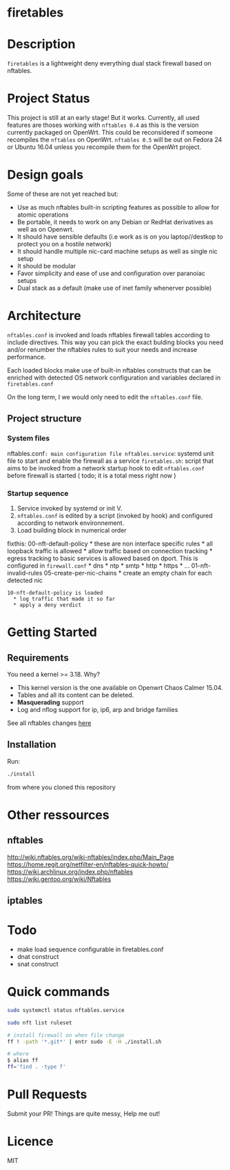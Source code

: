 # firetables

# Description

`firetables` is a lightweight deny everything dual stack firewall based on nftables.

# Project Status

This project is still at an early stage! But it works. Currently, all used
features are thoses working with `nftables 0.4` as this is the version
currently packaged on OpenWrt. This could be reconsidered if someone recompiles
the `nftables` on OpenWrt. `nftables 0.5` will be out on Fedora 24 or Ubuntu
16.04 unless you recompile them for the OpenWrt project.

# Design goals

Some of these are not yet reached but:

* Use as much nftables built-in scripting features as possible to allow for atomic operations
* Be portable, it needs to work on any Debian or RedHat derivatives as well as on Openwrt.
* It should have sensible defaults (i.e work as is on you laptop//destkop to protect you on a hostile network)
* It should handle multiple nic-card machine setups as well as single nic setup
* It should be modular
* Favor simplicity and ease of use and configuration over paranoiac setups
* Dual stack as a default (make use of inet family whenerver possible)

# Architecture

`nftables.conf` is invoked and loads nftables firewall tables
according to include directives. This way you can pick the exact bulding blocks
you need and/or renumber the nftables rules to suit your needs and increase
performance.

Each loaded blocks make use of built-in nftables constructs that can be
enriched with detected OS network configuration and variables declared in
`firetables.conf`

On the long term, I we would only need to edit the `nftables.conf` file.

## Project structure

### System files

nftables.conf`: main configuration file
nftables.service`: systemd unit file to start and enable the firewall as a service
`firetables.sh`: script that aims to be invoked from a network startup hook to edit `nftables.conf` before firewall is started ( todo; it is a total mess right now )

### Startup sequence

1. Service invoked by systemd or init V.
2. `nftables.conf` is edited by a script (invoked by hook) and configured according to network environnement.
3. Load building block in numerical order

fixthis:
    00-nft-default-policy
      * these are non interface specific rules
      * all loopback traffic is allowed
      * allow traffic based on connection tracking
      * egress tracking to basic services is allowed based on dport. This is configured in `firewall.conf`
        * dns
        * ntp
        * smtp
        * http
        * https
        * ...
    01-nft-invalid-rules
    05-create-per-nic-chains
      * create an empty chain for each detected nic

    10-nft-default-policy is loaded
      * log traffic that made it so far
      * apply a deny verdict

# Getting Started

## Requirements

You need a kernel >= 3.18. Why?

* This kernel version is the one available on Openwrt Chaos Calmer 15.04.
* Tables and all its content can be deleted.
* **Masquerading** support
* Log and nflog support for ip, ip6, arp and bridge families

See all nftables changes [here](http://wiki.nftables.org/wiki-nftables/index.php/List_of_updates_since_Linux_kernel_3.13)

## Installation

Run:

```bash
./install
```
from where you cloned this repository

# Other ressources

## nftables

<http://wiki.nftables.org/wiki-nftables/index.php/Main_Page>
<https://home.regit.org/netfilter-en/nftables-quick-howto/>
<https://wiki.archlinux.org/index.php/nftables>
<https://wiki.gentoo.org/wiki/Nftables>

## iptables

# Todo

* make load sequence configurable in firetables.conf
* dnat construct
* snat construct

# Quick commands

```bash
sudo systemctl status nftables.service

sudo nft list ruleset

# install firewall on when file change
ff ! -path '*.git*' | entr sudo -E -H ./install.sh

# where
$ alias ff
ff='find . -type f'
```

# Pull Requests

Submit your PR! Things are quite messy, Help me out!

# Licence

MIT
